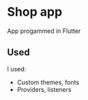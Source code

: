 # Shop app

App progammed in Flutter

## Used

I used:
- Custom themes, fonts
- Providers, listeners

